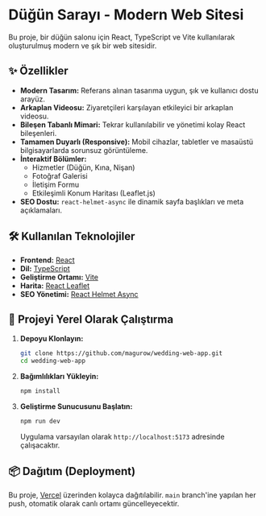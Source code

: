 # Düğün Sarayı - Modern Web Sitesi

Bu proje, bir düğün salonu için React, TypeScript ve Vite kullanılarak oluşturulmuş modern ve şık bir web sitesidir.

## ✨ Özellikler

- **Modern Tasarım:** Referans alınan tasarıma uygun, şık ve kullanıcı dostu arayüz.
- **Arkaplan Videosu:** Ziyaretçileri karşılayan etkileyici bir arkaplan videosu.
- **Bileşen Tabanlı Mimari:** Tekrar kullanılabilir ve yönetimi kolay React bileşenleri.
- **Tamamen Duyarlı (Responsive):** Mobil cihazlar, tabletler ve masaüstü bilgisayarlarda sorunsuz görüntüleme.
- **İnteraktif Bölümler:**
  - Hizmetler (Düğün, Kına, Nişan)
  - Fotoğraf Galerisi
  - İletişim Formu
  - Etkileşimli Konum Haritası (Leaflet.js)
- **SEO Dostu:** `react-helmet-async` ile dinamik sayfa başlıkları ve meta açıklamaları.

## 🛠️ Kullanılan Teknolojiler

- **Frontend:** [React](https://reactjs.org/)
- **Dil:** [TypeScript](https://www.typescriptlang.org/)
- **Geliştirme Ortamı:** [Vite](https://vitejs.dev/)
- **Harita:** [React Leaflet](https://react-leaflet.js.org/)
- **SEO Yönetimi:** [React Helmet Async](https://github.com/staylor/react-helmet-async)

## 🚀 Projeyi Yerel Olarak Çalıştırma

1.  **Depoyu Klonlayın:**

    ```bash
    git clone https://github.com/magurow/wedding-web-app.git
    cd wedding-web-app
    ```

2.  **Bağımlılıkları Yükleyin:**

    ```bash
    npm install
    ```

3.  **Geliştirme Sunucusunu Başlatın:**
    ```bash
    npm run dev
    ```
    Uygulama varsayılan olarak `http://localhost:5173` adresinde çalışacaktır.

## 📦 Dağıtım (Deployment)

Bu proje, [Vercel](https://vercel.com/) üzerinden kolayca dağıtılabilir. `main` branch'ine yapılan her push, otomatik olarak canlı ortamı güncelleyecektir.
